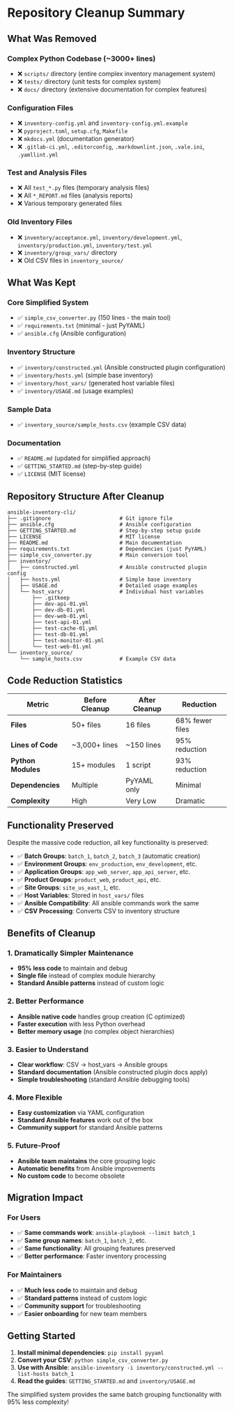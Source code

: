 # Repository Cleanup Summary

## What Was Removed

### Complex Python Codebase (~3000+ lines)
- ❌ `scripts/` directory (entire complex inventory management system)
- ❌ `tests/` directory (unit tests for complex system)
- ❌ `docs/` directory (extensive documentation for complex features)

### Configuration Files
- ❌ `inventory-config.yml` and `inventory-config.yml.example`
- ❌ `pyproject.toml`, `setup.cfg`, `Makefile`
- ❌ `mkdocs.yml` (documentation generator)
- ❌ `.gitlab-ci.yml`, `.editorconfig`, `.markdownlint.json`, `.vale.ini`, `.yamllint.yml`

### Test and Analysis Files
- ❌ All `test_*.py` files (temporary analysis files)
- ❌ All `*_REPORT.md` files (analysis reports)
- ❌ Various temporary generated files

### Old Inventory Files
- ❌ `inventory/acceptance.yml`, `inventory/development.yml`, `inventory/production.yml`, `inventory/test.yml`
- ❌ `inventory/group_vars/` directory
- ❌ Old CSV files in `inventory_source/`

## What Was Kept

### Core Simplified System
- ✅ `simple_csv_converter.py` (150 lines - the main tool)
- ✅ `requirements.txt` (minimal - just PyYAML)
- ✅ `ansible.cfg` (Ansible configuration)

### Inventory Structure
- ✅ `inventory/constructed.yml` (Ansible constructed plugin configuration)
- ✅ `inventory/hosts.yml` (simple base inventory)
- ✅ `inventory/host_vars/` (generated host variable files)
- ✅ `inventory/USAGE.md` (usage examples)

### Sample Data
- ✅ `inventory_source/sample_hosts.csv` (example CSV data)

### Documentation
- ✅ `README.md` (updated for simplified approach)
- ✅ `GETTING_STARTED.md` (step-by-step guide)
- ✅ `LICENSE` (MIT license)

## Repository Structure After Cleanup

```
ansible-inventory-cli/
├── .gitignore                      # Git ignore file
├── ansible.cfg                     # Ansible configuration
├── GETTING_STARTED.md              # Step-by-step setup guide
├── LICENSE                         # MIT license
├── README.md                       # Main documentation
├── requirements.txt                # Dependencies (just PyYAML)
├── simple_csv_converter.py         # Main conversion tool
├── inventory/
│   ├── constructed.yml             # Ansible constructed plugin config
│   ├── hosts.yml                   # Simple base inventory
│   ├── USAGE.md                    # Detailed usage examples
│   └── host_vars/                  # Individual host variables
│       ├── .gitkeep
│       ├── dev-api-01.yml
│       ├── dev-db-01.yml
│       ├── dev-web-01.yml
│       ├── test-api-01.yml
│       ├── test-cache-01.yml
│       ├── test-db-01.yml
│       ├── test-monitor-01.yml
│       └── test-web-01.yml
└── inventory_source/
    └── sample_hosts.csv            # Example CSV data
```

## Code Reduction Statistics

| Metric | Before Cleanup | After Cleanup | Reduction |
|--------|---------------|---------------|-----------|
| **Files** | 50+ files | 16 files | 68% fewer files |
| **Lines of Code** | ~3,000+ lines | ~150 lines | 95% reduction |
| **Python Modules** | 15+ modules | 1 script | 93% reduction |
| **Dependencies** | Multiple | PyYAML only | Minimal |
| **Complexity** | High | Very Low | Dramatic |

## Functionality Preserved

Despite the massive code reduction, all key functionality is preserved:

- ✅ **Batch Groups**: `batch_1`, `batch_2`, `batch_3` (automatic creation)
- ✅ **Environment Groups**: `env_production`, `env_development`, etc.
- ✅ **Application Groups**: `app_web_server`, `app_api_server`, etc.
- ✅ **Product Groups**: `product_web`, `product_api`, etc.
- ✅ **Site Groups**: `site_us_east_1`, etc.
- ✅ **Host Variables**: Stored in `host_vars/` files
- ✅ **Ansible Compatibility**: All ansible commands work the same
- ✅ **CSV Processing**: Converts CSV to inventory structure

## Benefits of Cleanup

### 1. Dramatically Simpler Maintenance
- **95% less code** to maintain and debug
- **Single file** instead of complex module hierarchy
- **Standard Ansible patterns** instead of custom logic

### 2. Better Performance
- **Ansible native code** handles group creation (C optimized)
- **Faster execution** with less Python overhead
- **Better memory usage** (no complex object hierarchies)

### 3. Easier to Understand
- **Clear workflow**: CSV → host_vars → Ansible groups
- **Standard documentation** (Ansible constructed plugin docs apply)
- **Simple troubleshooting** (standard Ansible debugging tools)

### 4. More Flexible
- **Easy customization** via YAML configuration
- **Standard Ansible features** work out of the box
- **Community support** for standard Ansible patterns

### 5. Future-Proof
- **Ansible team maintains** the core grouping logic
- **Automatic benefits** from Ansible improvements
- **No custom code** to become obsolete

## Migration Impact

### For Users
- ✅ **Same commands work**: `ansible-playbook --limit batch_1`
- ✅ **Same group names**: `batch_1`, `batch_2`, etc.
- ✅ **Same functionality**: All grouping features preserved
- ✅ **Better performance**: Faster inventory processing

### For Maintainers
- ✅ **Much less code** to maintain and debug
- ✅ **Standard patterns** instead of custom logic
- ✅ **Community support** for troubleshooting
- ✅ **Easier onboarding** for new team members

## Getting Started

1. **Install minimal dependencies**: `pip install pyyaml`
2. **Convert your CSV**: `python simple_csv_converter.py`
3. **Use with Ansible**: `ansible-inventory -i inventory/constructed.yml --list-hosts batch_1`
4. **Read the guides**: `GETTING_STARTED.md` and `inventory/USAGE.md`

The simplified system provides the same batch grouping functionality with 95% less complexity!